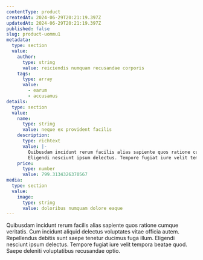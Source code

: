 ```yaml
---
contentType: product
createdAt: 2024-06-29T20:21:19.397Z
updatedAt: 2024-06-29T20:21:19.397Z
published: false
slug: product-uommu1
metadata:
  type: section
  value:
    author:
      type: string
      value: reiciendis numquam recusandae corporis
    tags:
      type: array
      value:
        - earum
        - accusamus
details:
  type: section
  value:
    name:
      type: string
      value: neque ex provident facilis
    description:
      type: richtext
      value: |-
        Quibusdam incidunt rerum facilis alias sapiente quos ratione cumque veritatis. Cum incidunt aliquid delectus voluptates vitae officia autem. Repellendus debitis sunt saepe tenetur ducimus fuga illum.
        Eligendi nesciunt ipsum delectus. Tempore fugiat iure velit tempora beatae quod. Saepe deleniti voluptatibus recusandae optio.
    price:
      type: number
      value: 799.3134326370567
media:
  type: section
  value:
    image:
      type: string
      value: doloribus numquam dolore eaque
---
```


Quibusdam incidunt rerum facilis alias sapiente quos ratione cumque veritatis. Cum incidunt aliquid delectus voluptates vitae officia autem. Repellendus debitis sunt saepe tenetur ducimus fuga illum.
Eligendi nesciunt ipsum delectus. Tempore fugiat iure velit tempora beatae quod. Saepe deleniti voluptatibus recusandae optio.